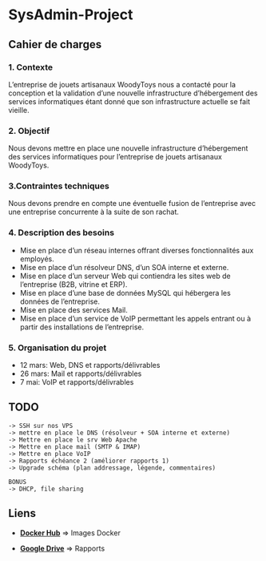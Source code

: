 # SysAdmin-Project

##  **Cahier de charges**

###  1. Contexte
<p>L’entreprise de jouets artisanaux WoodyToys nous a contacté pour la conception et la validation d’une nouvelle infrastructure d’hébergement des services informatiques étant donné que son infrastructure actuelle se fait vieille.</p>

### 2. Objectif
<p>Nous devons mettre en place une nouvelle infrastructure d’hébergement des services informatiques pour l’entreprise de jouets artisanaux WoodyToys.</p>

### 3.Contraintes techniques
<p>Nous devons prendre en compte une éventuelle fusion de l’entreprise avec une entreprise concurrente à la suite de son rachat.</p>

### 4. Description des besoins
<ul>
    <li>Mise en place d’un réseau internes offrant diverses fonctionnalités aux employés.</li>
    <li>Mise en place d’un résolveur DNS, d’un SOA interne et externe.</li>
    <li>Mise en place d’un serveur Web qui contiendra les sites web de l’entreprise (B2B,
vitrine et ERP).</li>
    <li>Mise en place d’une base de données MySQL qui hébergera les données de l’entreprise.</li>
    <li>Mise en place des services Mail.</li>
    <li>Mise en place d’un service de VoIP permettant les appels entrant ou à partir des
installations de l’entreprise.</li>
</ul>

### 5. Organisation du projet
<ul>
    <li>12 mars: Web, DNS et rapports/délivrables </li>
    <li>26 mars: Mail et rapports/délivrables </li>
    <li>7 mai: VoIP et rapports/délivrables </li>
</ul>

## **TODO**
    -> SSH sur nos VPS
    -> mettre en place le DNS (résolveur + SOA interne et externe)
    -> Mettre en place le srv Web Apache
    -> Mettre en place mail (SMTP & IMAP)
    -> Mettre en place VoIP
    -> Rapports échéance 2 (améliorer rapports 1)
    -> Upgrade schéma (plan addressage, légende, commentaires)
    
    BONUS
    -> DHCP, file sharing

## **Liens**
- [**Docker Hub**](https://hub.docker.com/repository/docker/automeedwin/sysadmin-project) => Images Docker

- [**Google Drive**](https://drive.google.com/drive/folders/1-NUHF5UJbiqHA8xmPFMqoO3kPMhNuJvN) => Rapports
